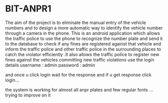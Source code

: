 # BIT-ANPR1
The  aim  of  the  project  is  to  eliminate  the  manual  entry of   the  vehicle numbers and to design a more automatic way to identify the vehicle number through a camera in the phone. This is an android application which allows the traffic police to use the phone to recognize the number plate and send it to the database to check if any fines are registered against that vehicle and inform the traffic police and other traffic police in the surrounding places to catch the violator efficiently .It also allows the traffic police to register new fines against the vehicles committing new traffic violations
use the login details 
username : admin
password : admin

and once u click login wait for the response and if u get response click login...



the system is working for almost all anpr plates and few regular fonts ... trying to improve on it 


